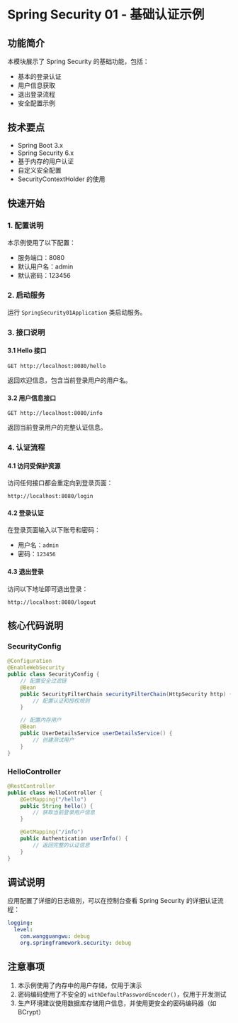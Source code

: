 # Spring Security 01 - 基础认证示例

## 功能简介

本模块展示了 Spring Security 的基础功能，包括：
- 基本的登录认证
- 用户信息获取
- 退出登录流程
- 安全配置示例

## 技术要点

- Spring Boot 3.x
- Spring Security 6.x
- 基于内存的用户认证
- 自定义安全配置
- SecurityContextHolder 的使用

## 快速开始

### 1. 配置说明

本示例使用了以下配置：
- 服务端口：8080
- 默认用户名：admin
- 默认密码：123456

### 2. 启动服务

运行 `SpringSecurity01Application` 类启动服务。

### 3. 接口说明

#### 3.1 Hello 接口

```http request
GET http://localhost:8080/hello
```

返回欢迎信息，包含当前登录用户的用户名。

#### 3.2 用户信息接口

```http request
GET http://localhost:8080/info
```

返回当前登录用户的完整认证信息。

### 4. 认证流程

#### 4.1 访问受保护资源

访问任何接口都会重定向到登录页面：

```
http://localhost:8080/login
```

#### 4.2 登录认证

在登录页面输入以下账号和密码：
- 用户名：`admin`
- 密码：`123456`

#### 4.3 退出登录

访问以下地址即可退出登录：

```
http://localhost:8080/logout
```

## 核心代码说明

### SecurityConfig

```java
@Configuration
@EnableWebSecurity
public class SecurityConfig {
    // 配置安全过滤链
    @Bean
    public SecurityFilterChain securityFilterChain(HttpSecurity http) {
        // 配置认证和授权规则
    }

    // 配置内存用户
    @Bean
    public UserDetailsService userDetailsService() {
        // 创建测试用户
    }
}
```

### HelloController

```java
@RestController
public class HelloController {
    @GetMapping("/hello")
    public String hello() {
        // 获取当前登录用户信息
    }

    @GetMapping("/info")
    public Authentication userInfo() {
        // 返回完整的认证信息
    }
}
```

## 调试说明

应用配置了详细的日志级别，可以在控制台查看 Spring Security 的详细认证流程：

```yaml
logging:
  level:
    com.wangguangwu: debug
    org.springframework.security: debug
```

## 注意事项

1. 本示例使用了内存中的用户存储，仅用于演示
2. 密码编码使用了不安全的 `withDefaultPasswordEncoder()`，仅用于开发测试
3. 生产环境建议使用数据库存储用户信息，并使用更安全的密码编码器（如 BCrypt）